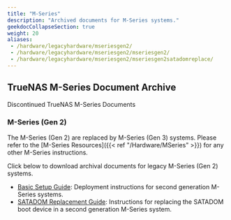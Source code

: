 ```yaml
---
title: "M-Series"
description: "Archived documents for M-Series systems."
geekdocCollapseSection: true
weight: 20
aliases:
 - /hardware/legacyhardware/mseriesgen2/
 - /hardware/legacyhardware/mseriesgen2/mseriesgen2/
 - /hardware/legacyhardware/mseriesgen2/mseriesgen2satadomreplace/
---
```


## TrueNAS M-Series Document Archive

Discontinued TrueNAS M-Series Documents

### M-Series (Gen 2)

The M-Series (Gen 2) are replaced by M-Series (Gen 3) systems. Please refer to the [M-Series Resources]({{< ref "/Hardware/MSeries" >}}) for any other M-Series instructions.

Click below to download archival documents for legacy M-Series (Gen 2) systems.

* <a href="https://www.truenas.com/docs/files/MSeriesBSG1.8.pdf" download>Basic Setup Guide</a>: Deployment instructions for second generation M-Series systems.
* <a href="https://www.truenas.com/docs/files/MSeriesSATADOMReplacementGuide1.0.pdf" download>SATADOM Replacement Guide</a>: Instructions for replacing the SATADOM boot device in a second generation M-Series system.

